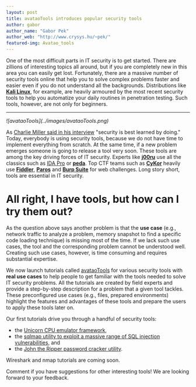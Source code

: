 ```yaml
---
layout: post
title: avataoTools introduces popular security tools
author: gabor
author_name: "Gabor Pek"
author_web: "http://www.crysys.hu/~pek/"
featured-img: Avatao_tools
---
```


One of the most difficult parts in IT security is to get started. There are zillions of interesting topics all around, but if you are completely new in this area you can easily get lost. Fortunately, there are a massive number of security tools online that help you to solve complex problems faster and easier even if you do not understand all the backgrounds. Distributions like **[Kali Linux](https://www.kali.org/)**, for example, are heavily armoured by the most recent security tools to help you automatize your daily routines in penetration testing. Such tools, however, are not only for beginners.

<!--excerpt-->
----
<i align="center">
![avataoTools](../images/avataoTools.png)
</i>

As [Charlie Miller said in his interview](https://blog.avatao.com/Interview-Charlie-Miller/) "security is best learned by doing." Today, everybody is using security tools, because we do not have time to implement everything from scratch. At the same time, if a new problem emerges someone is going to release a tool very soon. These tools are among the key driving forces of IT security. Experts like **[j00ru](https://blog.avatao.com/Interview-Mateusz-Jurczyk/)** use all the classics such as [IDA Pro](https://www.hex-rays.com/products/ida/) or **[peda](https://github.com/longld/peda)**. Top CTF teams such as **[CyKor](https://blog.avatao.com/Interview-CyKor/)** heavily use **[Fiddler](http://www.telerik.com/fiddler)**, **[Paros](http://tools.kali.org/web-applications/paros)** and **[Burp Suite](https://portswigger.net/burp/)** for web challenges. Long story short, tools are essential in IT security. 

# All right, I have tools, but how can I try them out?

As the question above says another problem is that the **use case** (e.g., network traffic to analyze a problem, memory snapshot to find a specific code loading technique) is missing most of the time. If we lack such use cases, the tool and the corresponding problem cannot be understood well. Creating such use cases, however, is time consuming and  requires substantial expertise. 

We now launch tutorials called [avataoTools](https://avatao.com/#/tools) for various security tools with **real use cases** to help people to get familiar with the tools needed to solve IT security problems. All the tutorials are created by field experts and provide a step-by-step description for a problem that a given tool tackles. These preconfigured use cases (e.g., files, prepared environments) highlight the features and advantages of these tools and prepare the users to apply these tools later on. 

Our first tutorials drive you through a handful of security tools:

- the [Unicorn CPU emulator framework](https://platform.avatao.com/paths/8e720072-9169-4d4c-9569-c330ce7fd947), 
- the [sqlmap utility to exploit a massive range of SQL injection vulnerabilities](https://platform.avatao.com/paths/f2514fd7-689a-4156-86c2-bf47fcf80baf), and 
- the [John the Ripper password cracker utility](https://platform.avatao.com/paths/93d404f9-47fc-4382-bc75-7fe4b4947095). 

Wireshark and nmap tutorials are coming soon. 

Comment if you have suggestions for other interesting tools! We are looking forward to your feedback.

